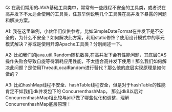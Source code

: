 Q: 在我们常用的JAVA基础工具类中，常常有一些线程不安全的工具类，或者说在高并发下不太适合使用的工具类，任意举例说明几个工具类在高并发下暴露的问题和解决方案。
 
A1: 我在这里举例，小伙伴们仅供参考，比如SimpleDateFormat在并发下是不安全的，为什么不安全？如何解决此方案，利用static修饰？使用设计模式中的享元模式解决？亦或是使用开源Apache工具类？分别阐述一下。
 
A2: 比如我们的java.util.Random随机数类,在高并发下会有性能问题，其底层CAS操作失败会导致自旋等待消耗应用性能，不太适合高并发下使用！那么我们如何解决此问题？是使用ThreadLocalRandom进行替代？那么他的底层实现原理是如何做的？

A3: 比如hashMap线程不安全、hashTable线程安全，但是对于hashTable的性能肯定不如我们jdk并发包下的 ConcurrenthashMap。
     那么jdk8以后对ConcurrenthashMap相比较与jdk7做了哪些优化和调整，理解ConcurrenthashMap底层原理！
